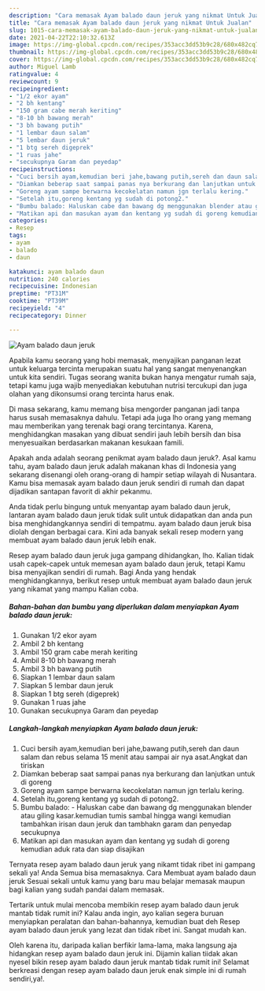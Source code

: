 ```yaml
---
description: "Cara memasak Ayam balado daun jeruk yang nikmat Untuk Jualan"
title: "Cara memasak Ayam balado daun jeruk yang nikmat Untuk Jualan"
slug: 1015-cara-memasak-ayam-balado-daun-jeruk-yang-nikmat-untuk-jualan
date: 2021-04-22T22:10:32.613Z
image: https://img-global.cpcdn.com/recipes/353acc3dd53b9c28/680x482cq70/ayam-balado-daun-jeruk-foto-resep-utama.jpg
thumbnail: https://img-global.cpcdn.com/recipes/353acc3dd53b9c28/680x482cq70/ayam-balado-daun-jeruk-foto-resep-utama.jpg
cover: https://img-global.cpcdn.com/recipes/353acc3dd53b9c28/680x482cq70/ayam-balado-daun-jeruk-foto-resep-utama.jpg
author: Miguel Lamb
ratingvalue: 4
reviewcount: 9
recipeingredient:
- "1/2 ekor ayam"
- "2 bh kentang"
- "150 gram cabe merah keriting"
- "8-10 bh bawang merah"
- "3 bh bawang putih"
- "1 lembar daun salam"
- "5 lembar daun jeruk"
- "1 btg sereh digeprek"
- "1 ruas jahe"
- "secukupnya Garam dan peyedap"
recipeinstructions:
- "Cuci bersih ayam,kemudian beri jahe,bawang putih,sereh dan daun salam dan rebus selama 15 menit atau sampai air nya asat.Angkat dan tiriskan"
- "Diamkan beberap saat sampai panas nya berkurang dan lanjutkan untuk di goreng"
- "Goreng ayam sampe berwarna kecokelatan namun jgn terlalu kering."
- "Setelah itu,goreng kentang yg sudah di potong2."
- "Bumbu balado: Haluskan cabe dan bawang dg menggunakan blender atau giling kasar.kemudian tumis sambal hingga wangi kemudian tambahkan irisan daun jeruk dan tambhakn garam dan penyedap secukupnya"
- "Matikan api dan masukan ayam dan kentang yg sudah di goreng kemudian aduk rata dan siap disajikan"
categories:
- Resep
tags:
- ayam
- balado
- daun

katakunci: ayam balado daun 
nutrition: 240 calories
recipecuisine: Indonesian
preptime: "PT31M"
cooktime: "PT39M"
recipeyield: "4"
recipecategory: Dinner

---
```



![Ayam balado daun jeruk](https://img-global.cpcdn.com/recipes/353acc3dd53b9c28/680x482cq70/ayam-balado-daun-jeruk-foto-resep-utama.jpg)

Apabila kamu seorang yang hobi memasak, menyajikan panganan lezat untuk keluarga tercinta merupakan suatu hal yang sangat menyenangkan untuk kita sendiri. Tugas seorang  wanita bukan hanya mengatur rumah saja, tetapi kamu juga wajib menyediakan kebutuhan nutrisi tercukupi dan juga olahan yang dikonsumsi orang tercinta harus enak.

Di masa  sekarang, kamu memang bisa mengorder panganan jadi tanpa harus susah memasaknya dahulu. Tetapi ada juga lho orang yang memang mau memberikan yang terenak bagi orang tercintanya. Karena, menghidangkan masakan yang dibuat sendiri jauh lebih bersih dan bisa menyesuaikan berdasarkan makanan kesukaan famili. 



Apakah anda adalah seorang penikmat ayam balado daun jeruk?. Asal kamu tahu, ayam balado daun jeruk adalah makanan khas di Indonesia yang sekarang disenangi oleh orang-orang di hampir setiap wilayah di Nusantara. Kamu bisa memasak ayam balado daun jeruk sendiri di rumah dan dapat dijadikan santapan favorit di akhir pekanmu.

Anda tidak perlu bingung untuk menyantap ayam balado daun jeruk, lantaran ayam balado daun jeruk tidak sulit untuk didapatkan dan anda pun bisa menghidangkannya sendiri di tempatmu. ayam balado daun jeruk bisa diolah dengan berbagai cara. Kini ada banyak sekali resep modern yang membuat ayam balado daun jeruk lebih enak.

Resep ayam balado daun jeruk juga gampang dihidangkan, lho. Kalian tidak usah capek-capek untuk memesan ayam balado daun jeruk, tetapi Kamu bisa menyajikan sendiri di rumah. Bagi Anda yang hendak menghidangkannya, berikut resep untuk membuat ayam balado daun jeruk yang nikamat yang mampu Kalian coba.

<!--inarticleads1-->

##### Bahan-bahan dan bumbu yang diperlukan dalam menyiapkan Ayam balado daun jeruk:

1. Gunakan 1/2 ekor ayam
1. Ambil 2 bh kentang
1. Ambil 150 gram cabe merah keriting
1. Ambil 8-10 bh bawang merah
1. Ambil 3 bh bawang putih
1. Siapkan 1 lembar daun salam
1. Siapkan 5 lembar daun jeruk
1. Siapkan 1 btg sereh (digeprek)
1. Gunakan 1 ruas jahe
1. Gunakan secukupnya Garam dan peyedap




<!--inarticleads2-->

##### Langkah-langkah menyiapkan Ayam balado daun jeruk:

1. Cuci bersih ayam,kemudian beri jahe,bawang putih,sereh dan daun salam dan rebus selama 15 menit atau sampai air nya asat.Angkat dan tiriskan
1. Diamkan beberap saat sampai panas nya berkurang dan lanjutkan untuk di goreng
1. Goreng ayam sampe berwarna kecokelatan namun jgn terlalu kering.
1. Setelah itu,goreng kentang yg sudah di potong2.
1. Bumbu balado: - Haluskan cabe dan bawang dg menggunakan blender atau giling kasar.kemudian tumis sambal hingga wangi kemudian tambahkan irisan daun jeruk dan tambhakn garam dan penyedap secukupnya
1. Matikan api dan masukan ayam dan kentang yg sudah di goreng kemudian aduk rata dan siap disajikan




Ternyata resep ayam balado daun jeruk yang nikamt tidak ribet ini gampang sekali ya! Anda Semua bisa memasaknya. Cara Membuat ayam balado daun jeruk Sesuai sekali untuk kamu yang baru mau belajar memasak maupun bagi kalian yang sudah pandai dalam memasak.

Tertarik untuk mulai mencoba membikin resep ayam balado daun jeruk mantab tidak rumit ini? Kalau anda ingin, ayo kalian segera buruan menyiapkan peralatan dan bahan-bahannya, kemudian buat deh Resep ayam balado daun jeruk yang lezat dan tidak ribet ini. Sangat mudah kan. 

Oleh karena itu, daripada kalian berfikir lama-lama, maka langsung aja hidangkan resep ayam balado daun jeruk ini. Dijamin kalian tiidak akan nyesel bikin resep ayam balado daun jeruk mantab tidak rumit ini! Selamat berkreasi dengan resep ayam balado daun jeruk enak simple ini di rumah sendiri,ya!.

